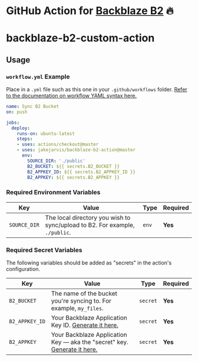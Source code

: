 # GitHub Action for [Backblaze B2](https://www.backblaze.com/b2/cloud-storage.html) 🔥 

# backblaze-b2-custom-action

## Usage

### `workflow.yml` Example

Place in a `.yml` file such as this one in your `.github/workflows` folder. [Refer to the documentation on workflow YAML syntax here.](https://help.github.com/en/articles/workflow-syntax-for-github-actions)

```yaml
name: Sync B2 Bucket
on: push

jobs:
  deploy:
    runs-on: ubuntu-latest
    steps:
    - uses: actions/checkout@master
    - uses: jakejarvis/backblaze-b2-action@master
      env:
        SOURCE_DIR: './public'
        B2_BUCKET: ${{ secrets.B2_BUCKET }}
        B2_APPKEY_ID: ${{ secrets.B2_APPKEY_ID }}
        B2_APPKEY: ${{ secrets.B2_APPKEY }}
```


### Required Environment Variables

| Key | Value | Type | Required |
| ------------- | ------------- | ------------- | ------------- |
| `SOURCE_DIR` | The local directory you wish to sync/upload to B2. For example, `./public`. | `env` | **Yes** |


### Required Secret Variables

The following variables should be added as "secrets" in the action's configuration.

| Key | Value | Type | Required |
| ------------- | ------------- | ------------- | ------------- |
| `B2_BUCKET` | The name of the bucket you're syncing to. For example, `my_files`. | `secret` | **Yes** |
| `B2_APPKEY_ID` | Your Backblaze Application Key ID. [Generate it here.](https://secure.backblaze.com/app_keys.htm) | `secret` | **Yes** |
| `B2_APPKEY` | Your Backblaze Application Key — aka the "secret" key. [Generate it here.](https://secure.backblaze.com/app_keys.htm) | `secret` | **Yes** |
